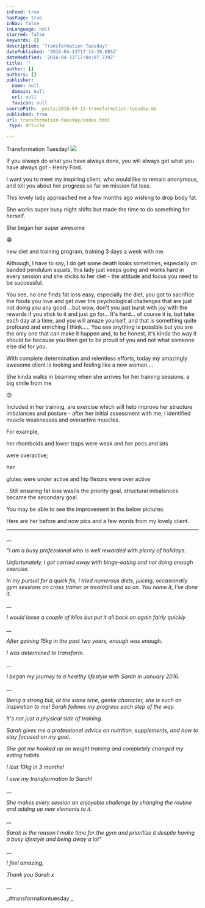 ```yaml
---
inFeed: true
hasPage: true
inNav: false
inLanguage: null
starred: false
keywords: []
description: 'Transformation Tuesday!'
datePublished: '2016-04-13T17:14:39.085Z'
dateModified: '2016-04-13T17:04:07.739Z'
title: ''
author: []
authors: []
publisher:
  name: null
  domain: null
  url: null
  favicon: null
sourcePath: _posts/2016-04-13-transformation-tuesday.md
published: true
url: transformation-tuesday/index.html
_type: Article

---
```

Transformation Tuesday!
![](https://the-grid-user-content.s3-us-west-2.amazonaws.com/95997f62-2246-4936-840d-d1af15e89bd7.jpg)

If you always do what you have always done, you will
always get what you have always got - Henry Ford.

I want you to meet my inspiring client, who would like
to remain anonymous, and tell you about her progress so far on mission fat
loss.

This lovely lady approached me a few months ago
wishing to drop body fat.

She works
super busy night shifts but made the time to do something for herself.

She began her super awesome 

😁

new diet and training program,
training 3 days a week with me. 

Although, I
have to say, I do get some death looks sometimes, especially on banded pendulum
squats, this lady just keeps going and works hard in every session and she sticks
to her diet - the attitude and focus you need to be successful.

You see, no one finds fat loss easy,
especially the diet, you got to sacrifice the foods you love and get over the psychological
challenges that are just not doing you any good ...but wow, don't you just burst
with joy with the rewards if you stick to it and just go for... It's hard... of
course it is, but take each day at a time, and you will amaze yourself, and
that is something quite profound and enriching I think..... You see anything is
possible but you are the only one that can make it happen and, to be honest,
it's kinda the way it should be because you then get to be proud of you and not
what someone else did for you.

With complete
determination and relentless efforts, today my amazingly awesome client is
looking and feeling like a new women....

She kinda walks in beaming when she arrives for her training sessions, a
big smile from me 

😊

Included in
her training, are exercise which will help improve her structure imbalances and
posture - after her initial assessment with me, I identified muscle weaknesses
and overactive muscles.

For example, 

her
rhomboids and lower traps were weak and her pecs and lats

were overactive; 

her 

glutes were under active and hip
flexors were over active

. Still
ensuring fat loss was/is the priority goal, structural imbalances became the
secondary goal.

You may be able to see
the improvement in the below pictures.

Here are her
before and now pics and a few words from my lovely client. 

--------------------------------------------------------------------------------------------------------------------

__

_"I am a busy
professional who is well rewarded with plenty of holidays._

_Unfortunately, I got carried away with
binge-eating and not doing enough exercise._

_In my pursuit for a quick fix, I tried numerous diets, juicing,
occasionally gym sessions on cross trainer or treadmill and so on. You name it,
I've done it._

__

_I would loose
a couple of kilos but put it all back on again fairly quickly_

__

_After gaining
15kg in the past two years, enough was enough._

_I was determined to transform._

__

_I began my
journey to a healthy lifestyle with Sarah in January 2016\._

__

_Being a
strong but, at the same time, gentle character, she is such an inspiration to
me! Sarah follows my progress each step of the way._

_It's not just a physical side of
training._

_Sarah gives me a professional
advice on nutrition, supplements, and how to stay focused on my goal._

_She got me hooked up on weight training and
completely changed my eating habits._

_I
lost 10kg in 3 months!_

_I owe my
transformation to Sarah!_

__

_She makes
every session an enjoyable challenge by changing the routine and adding up new
elements to it._

__

_Sarah is the
reason I make time for the gym and prioritize it despite having a busy
lifestyle and being away a lot"_

__

_I feel
amazing,_

_Thank you Sarah x_

__

_\#transformationtuesday
_